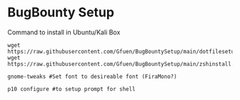 # BugBounty Setup

Command to install in Ubuntu/Kali Box


```
wget https://raw.githubusercontent.com/Gfuen/BugBountySetup/main/dotfilesetup.sh
wget https://raw.githubusercontent.com/Gfuen/BugBountySetup/main/zshinstall.sh

gnome-tweaks #Set font to desireable font (FiraMono?)

p10 configure #to setup prompt for shell
```

